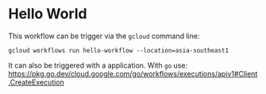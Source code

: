 # Hello World
This workflow can be trigger via the `gcloud` command line:

```
gcloud workflows run hello-workflow --location=asia-southeast1
```

It can also be triggered with a application. With `go`
use: https://pkg.go.dev/cloud.google.com/go/workflows/executions/apiv1#Client.CreateExecution